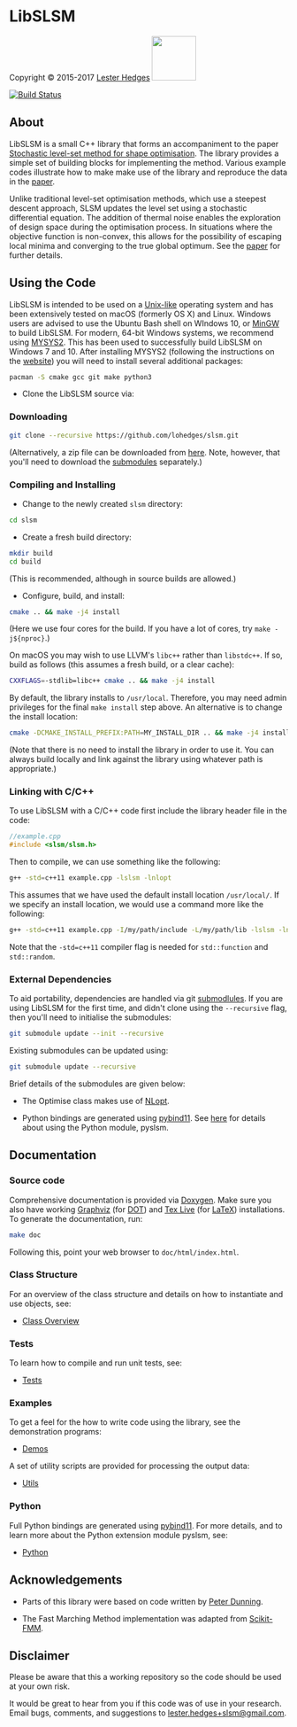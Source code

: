 # LibSLSM

<p>Copyright &copy; 2015-2017 <a href="http://lesterhedges.net">Lester Hedges</a>
<a href="http://www.gnu.org/licenses/gpl-3.0.html">
<img width="80" src="http://www.gnu.org/graphics/gplv3-127x51.png"></a></p>

[![Build Status](https://travis-ci.org/lohedges/slsm.svg?branch=master)](https://travis-ci.org/lohedges/slsm)

## About
LibSLSM is a small C++ library that forms an accompaniment to the paper
[Stochastic level-set method for shape optimisation](https://doi.org/10.1016/j.jcp.2017.07.010).
The library provides a simple set of building blocks for implementing
the method. Various example codes illustrate how to make make use of the
library and reproduce the data in the [paper](https://doi.org/10.1016/j.jcp.2017.07.010).

Unlike traditional level-set optimisation methods, which use a steepest
descent approach, SLSM updates the level set using a stochastic differential
equation. The addition of thermal noise enables the exploration of design
space during the optimisation process. In situations where the objective
function is non-convex, this allows for the possibility of escaping local
minima and converging to the true global optimum. See the
[paper](https://doi.org/10.1016/j.jcp.2017.07.010) for further details.

## Using the Code

LibSLSM is intended to be used on a [Unix-like](https://en.wikipedia.org/wiki/Unix-like)
operating system and has been extensively tested on macOS (formerly OS X) and
Linux. Windows users are advised to use the Ubuntu Bash shell on WIndows 10, or
[MinGW](http://www.mingw.org) to build LibSLSM. For modern, 64-bit Windows systems,
we recommend using [MYSYS2](http://msys2.github.io). This has been used to successfully
build LibSLSM on Windows 7 and 10. After installing MYSYS2 (following the instructions
on the [website](http://msys2.github.io)) you will need to install several additional
packages:

```bash
pacman -S cmake gcc git make python3
```

* Clone the LibSLSM source via:

### Downloading

```bash
git clone --recursive https://github.com/lohedges/slsm.git
```

(Alternatively, a zip file can be downloaded from
[here](https://github.com/lohedges/slsm/archive/master.zip). Note, however,
that you'll need to download the [submodules](#external-dependencies) separately.)

### Compiling and Installing

* Change to the newly created `slsm` directory:

```bash
cd slsm
```

* Create a fresh build directory:

```bash
mkdir build
cd build
```
(This is recommended, although in source builds are allowed.)

* Configure, build, and install:

```bash
cmake .. && make -j4 install
```
(Here we use four cores for the build. If you have a lot of cores, try `make -j${nproc}`.)

On macOS you may wish to use LLVM's `libc++` rather than `libstdc++`. If so,
build as follows (this assumes a fresh build, or a clear cache):

```bash
CXXFLAGS=-stdlib=libc++ cmake .. && make -j4 install
```
By default, the library installs to `/usr/local`. Therefore, you may need admin
privileges for the final `make install` step above. An alternative is to change
the install location:

```bash
cmake -DCMAKE_INSTALL_PREFIX:PATH=MY_INSTALL_DIR .. && make -j4 install
```

(Note that there is no need to install the library in order to use it. You
can always build locally and link against the library using whatever path
is appropriate.)

### Linking with C/C++

To use LibSLSM with a C/C++ code first include the library header file
in the code:

```cpp
//example.cpp
#include <slsm/slsm.h>
```

Then to compile, we can use something like the following:
```bash
g++ -std=c++11 example.cpp -lslsm -lnlopt
```

This assumes that we have used the default install location `/usr/local/`. If
we specify an install location, we would use a command more like the following:

```bash
g++ -std=c++11 example.cpp -I/my/path/include -L/my/path/lib -lslsm -lnlopt
```

Note that the `-std=c++11` compiler flag is needed for `std::function` and `std::random`.

### External Dependencies
To aid portability, dependencies are handled via git
[submodlules](https://git-scm.com/book/en/v2/Git-Tools-Submodules). If you are using
LibSLSM for the first time, and didn't clone using the `--recursive` flag,
then you'll need to initialise the submodules:

```bash
git submodule update --init --recursive
```

Existing submodules can be updated using:

```bash
git submodule update --recursive
```

Brief details of the submodules are given below:

- The Optimise class makes use of [NLopt](http://ab-initio.mit.edu/wiki/index.php/NLopt).

- Python bindings are generated using [pybind11](https://github.com/pybind/pybind11).
See [here](python/README.md) for details about using the Python module, pyslsm.

## Documentation

### Source code

Comprehensive documentation is provided via [Doxygen](www.doxygen.org). Make
sure you also have working [Graphviz](http://www.graphviz.org) (for
[DOT](http://www.graphviz.org/doc/info/lang.html)) and
[Tex Live](https://www.tug.org/texlive) (for [LaTeX](https://www.latex-project.org))
installations. To generate the documentation, run:

```bash
make doc
```

Following this, point your web browser to `doc/html/index.html`.

### Class Structure

For an overview of the class structure and details on how to instantiate
and use objects, see:
- [Class Overview](src/README.md)

### Tests

To learn how to compile and run unit tests, see:
- [Tests](tests/README.md)

### Examples
To get a feel for the how to write code using the library, see the
demonstration programs:
- [Demos](demos/README.md)

A set of utility scripts are provided for processing the output data:
- [Utils](utils/README.md)

### Python
Full Python bindings are generated using [pybind11](https://github.com/pybind/pybind11).
For more details, and to learn more about the Python extension module pyslsm, see:
- [Python](python/README.md)

## Acknowledgements
- Parts of this library were based on code written by
[Peter Dunning](http://www.abdn.ac.uk/engineering/people/profiles/peter.dunning).

- The Fast Marching Method implementation was adapted from
[Scikit-FMM](https://github.com/scikit-fmm/scikit-fmm).

## Disclaimer
Please be aware that this a working repository so the code should be used at
your own risk.

It would be great to hear from you if this code was of use in your research.
Email bugs, comments, and suggestions to lester.hedges+slsm@gmail.com.

